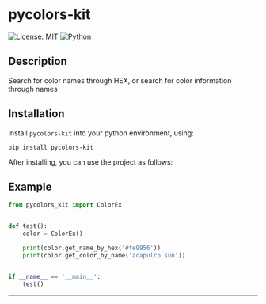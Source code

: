 # **pycolors-kit**
[![License: MIT](https://img.shields.io/badge/License-MIT-blue.svg)](https://opensource.org/licenses/MIT)
[![Python](https://img.shields.io/badge/python-3.6+-blue.svg)](https://www.python.org/downloads/)

## Description

Search for color names through HEX, or search for color information through names

## Installation

Install `pycolors-kit` into your python environment, using:

```shell
pip install pycolors-kit
```

After installing, you can use the project as follows:

## Example

```python
from pycolors_kit import ColorEx


def test():
    color = ColorEx()

    print(color.get_name_by_hex('#fe9956'))
    print(color.get_color_by_name('acapulco sun'))


if __name__ == '__main__':
    test()
```

***